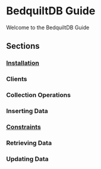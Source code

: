 # BedquiltDB Guide

Welcome to the BedquiltDB Guide

## Sections

### [Installation](installation.md)

### Clients

### Collection Operations

### Inserting Data

### [Constraints](constraints.md)

### Retrieving Data

### Updating Data
